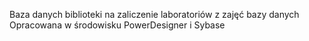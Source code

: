 Baza danych biblioteki na zaliczenie laboratoriów z zajęć bazy danych
Opracowana w środowisku PowerDesigner i Sybase
